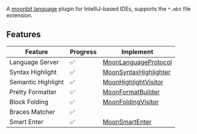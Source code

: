 <!-- Plugin description -->


A [moonbit language](https://github.com/WebAssembly/component-model/blob/main/design/mvp/WIT.md) plugin for
IntelliJ-based IDEs, supports the `*.mbt` file extension.

## Features

| Feature            | Progress | Implement                                                                                                                                                 |
|--------------------|----------|-----------------------------------------------------------------------------------------------------------------------------------------------------------|
| Language Server    | ✅        | [MoonLanguageProtocol]()                                                                                                                                  |
| Syntax Highlight   | ✅        | [MoonSyntaxHighlighter](https://github.com/oovm/WIT-Intellij/blob/main/src/main/kotlin/com/github/bytecodealliance/ide/highlight/WitSyntaxHighlighter.kt) |
| Semantic Highlight | ✅        | [MoonHighlightVisitor](https://github.com/oovm/WIT-Intellij/blob/main/src/main/kotlin/com/github/bytecodealliance/ide/highlight/WitHighlightVisitor.kt)   |
| Pretty Formatter   | ✅        | [MoonFormatBuilder](https://github.com/oovm/WIT-Intellij/blob/main/src/main/kotlin/com/github/bytecodealliance/ide/formatter/WitFormatBuilder.kt)         |
| Block Folding      | ✅        | [MoonFoldingVisitor](https://github.com/oovm/WIT-Intellij/blob/main/src/main/kotlin/com/github/bytecodealliance/ide/matcher/WitFoldingVisitor.kt)         |
| Braces Matcher     | ✅        |                                                                                                                                                           |
| Smart Enter        | ✅        | [MoonSmartEnter]()                                                                                                                                        |

<!-- Plugin description end -->
